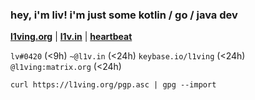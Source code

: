 <h3 align="left">hey, i'm liv! i'm just some kotlin / go / java dev</h3>

[**l1ving.org**](https://l1ving.org) | [**l1v.in**](https://l1v.in) | [**heartbeat**](https://hb.l1v.in)

`lv#0420` (<9h)
`~@l1v.in` (<24h)
`keybase.io/l1ving` (<24h)
`@l1ving:matrix.org` (<24h)

`curl https://l1ving.org/pgp.asc | gpg --import`
